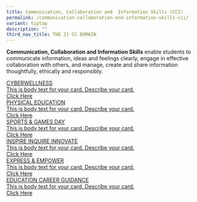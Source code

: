 ```yaml
---
title: Communication, Collaboration and  Information Skills (CCI)
permalink: /communication-collaboration-and-information-skills-cci/
variant: tiptap
description: ""
third_nav_title: THE 21 CC DOMAIN
---
```

<p><strong>Communication, Collaboration and Information Skills</strong> enable
students to communicate information, ideas and feelings clearly, engage
in effective collaboration with others, and manage, create and share information
thoughtfully, ethically and responsibly.</p>
<div class="isomer-card-grid"><a rel="noopener noreferrer nofollow" href="https://www.telokkuraupri.moe.edu.sg/cyberwellness/" class="isomer-card"><div class="isomer-card-body"><div class="isomer-card-title">CYBERWELLNESS</div><div class="isomer-card-description">This is body text for your card. Describe your card.</div><div class="isomer-card-link">Click Here</div></div></a>
<a rel="noopener noreferrer nofollow" href="https://www.telokkuraupri.moe.edu.sg/physical-education/" class="isomer-card">
<div class="isomer-card-body">
<div class="isomer-card-title">PHYSICAL EDUCATION</div>
<div class="isomer-card-description">This is body text for your card. Describe your card.</div>
<div class="isomer-card-link">Click Here</div>
</div>
</a><a rel="noopener noreferrer nofollow" href="https://www.telokkuraupri.moe.edu.sg/sports-games-day/" class="isomer-card"><div class="isomer-card-body"><div class="isomer-card-title">SPORTS &amp; GAMES DAY</div><div class="isomer-card-description">This is body text for your card. Describe your card.</div><div class="isomer-card-link">Click Here</div></div></a>
<a rel="noopener noreferrer nofollow" href="https://www.telokkuraupri.moe.edu.sg/inspire-inquire-innovate/" class="isomer-card">
<div class="isomer-card-body">
<div class="isomer-card-title">INSPIRE INQUIRE INNOVATE</div>
<div class="isomer-card-description">This is body text for your card. Describe your card.</div>
<div class="isomer-card-link">Click Here</div>
</div>
</a><a rel="noopener noreferrer nofollow" href="https://www.telokkuraupri.moe.edu.sg/express-empower/" class="isomer-card"><div class="isomer-card-body"><div class="isomer-card-title">EXPRESS &amp; EMPOWER</div><div class="isomer-card-description">This is body text for your card. Describe your card.</div><div class="isomer-card-link">Click Here</div></div></a>
<a rel="noopener noreferrer nofollow" href="https://www.telokkuraupri.moe.edu.sg/education-career-guidance/" class="isomer-card">
<div class="isomer-card-body">
<div class="isomer-card-title">EDUCATION CAREER GUIDANCE</div>
<div class="isomer-card-description">This is body text for your card. Describe your card.</div>
<div class="isomer-card-link">Click Here</div>
</div>
</a>
</div>
<p></p>